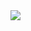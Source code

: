 <img src="https://capsule-render.vercel.app/api?type=soft&color=f0f5b0&height=200&section=header&text=CAU%20IOT&desc=2024120378%20이한빈&fontSize=80" />
